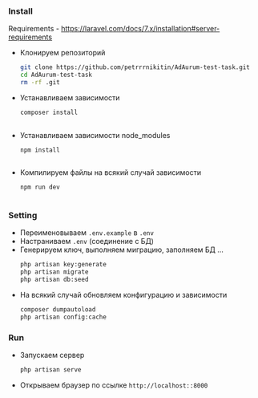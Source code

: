

### Install

Requirements - https://laravel.com/docs/7.x/installation#server-requirements

* Клонируем репозиторий
    ```bash
    git clone https://github.com/petrrrnikitin/AdAurum-test-task.git
    cd AdAurum-test-task
    rm -rf .git
    ```
* Устанавливаем зависимости
    ```bash
    composer install
     
    ```
 * Устанавливаем зависимости node_modules
     ```bash
     npm install
      
     ```
  * Компилируем файлы на всякий случай зависимости
      ```bash
      npm run dev
       
      ```
   
### Setting
* Переименовываем `.env.example` в `.env`
* Настраниваем `.env` (соединение с БД)
* Генерируем ключ, выполняем миграцию, заполняем БД ...
    ```bash
    php artisan key:generate
    php artisan migrate
    php artisan db:seed
    ```
* На всякий случай обновляем конфигурацию и зависимости
    ```bash
    composer dumpautoload
    php artisan config:cache
    ```

### Run
* Запускаем сервер
    ```bash
    php artisan serve
    ```
* Открываем браузер по ссылке `http://localhost::8000`


